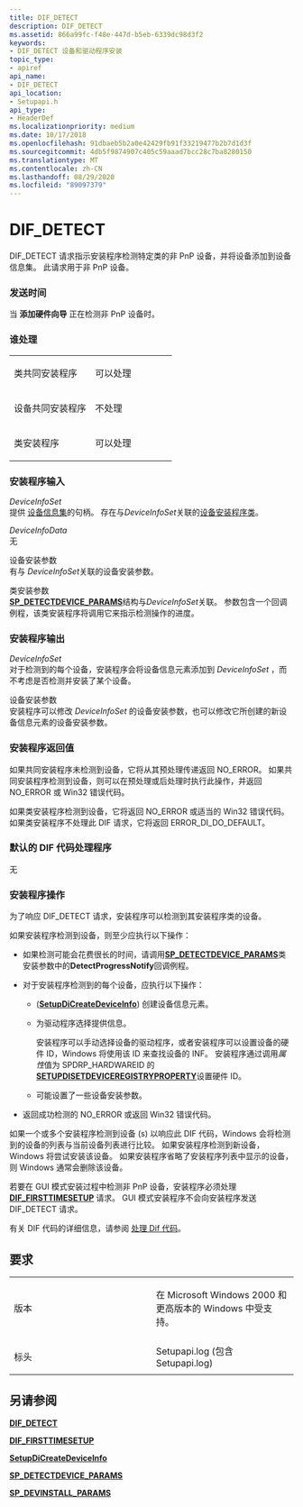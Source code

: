 ```yaml
---
title: DIF_DETECT
description: DIF_DETECT
ms.assetid: 866a99fc-f48e-447d-b5eb-6339dc98d3f2
keywords:
- DIF_DETECT 设备和驱动程序安装
topic_type:
- apiref
api_name:
- DIF_DETECT
api_location:
- Setupapi.h
api_type:
- HeaderDef
ms.localizationpriority: medium
ms.date: 10/17/2018
ms.openlocfilehash: 91dbaeb5b2a0e42429fb91f33219477b2b7d1d3f
ms.sourcegitcommit: 4db5f9874907c405c59aaad7bcc28c7ba8280150
ms.translationtype: MT
ms.contentlocale: zh-CN
ms.lasthandoff: 08/29/2020
ms.locfileid: "89097379"
---
```

# <a name="dif_detect"></a>DIF_DETECT


DIF_DETECT 请求指示安装程序检测特定类的非 PnP 设备，并将设备添加到设备信息集。 此请求用于非 PnP 设备。

### <a name="when-sent"></a>发送时间

当 **添加硬件向导** 正在检测非 PnP 设备时。

### <a name="who-handles"></a>谁处理

<table>
<colgroup>
<col width="50%" />
<col width="50%" />
</colgroup>
<tbody>
<tr class="odd">
<td align="left"><p>类共同安装程序</p></td>
<td align="left"><p>可以处理</p></td>
</tr>
<tr class="even">
<td align="left"><p>设备共同安装程序</p></td>
<td align="left"><p>不处理</p></td>
</tr>
<tr class="odd">
<td align="left"><p>类安装程序</p></td>
<td align="left"><p>可以处理</p></td>
</tr>
</tbody>
</table>

 

### <a name="installer-input"></a>安装程序输入

<a href="" id="deviceinfoset"></a>*DeviceInfoSet*  
提供 [设备信息集](./device-information-sets.md)的句柄。 存在与*DeviceInfoSet*关联的[设备安装程序类](./overview-of-device-setup-classes.md)。

<a href="" id="deviceinfodata"></a>*DeviceInfoData*  
无

<a href="" id="device-installation-parameters-"></a>设备安装参数   
有与 *DeviceInfoSet*关联的设备安装参数。

<a href="" id="class-installation-parameters"></a>类安装参数  
[**SP_DETECTDEVICE_PARAMS**](/windows/desktop/api/setupapi/ns-setupapi-_sp_detectdevice_params)结构与*DeviceInfoSet*关联。 参数包含一个回调例程，该类安装程序将调用它来指示检测操作的进度。

### <a name="installer-output"></a>安装程序输出

<a href="" id="deviceinfoset"></a>*DeviceInfoSet*  
对于检测到的每个设备，安装程序会将设备信息元素添加到 *DeviceInfoSet* ，而不考虑是否检测并安装了某个设备。

<a href="" id="device-installation-parameters"></a>设备安装参数  
安装程序可以修改 *DeviceInfoSet* 的设备安装参数，也可以修改它所创建的新设备信息元素的设备安装参数。

### <a name="installer-return-value"></a>安装程序返回值

如果共同安装程序未检测到设备，它将从其预处理传递返回 NO_ERROR。 如果共同安装程序检测到设备，则可以在预处理或后处理时执行此操作，并返回 NO_ERROR 或 Win32 错误代码。

如果类安装程序检测到设备，它将返回 NO_ERROR 或适当的 Win32 错误代码。 如果类安装程序不处理此 DIF 请求，它将返回 ERROR_DI_DO_DEFAULT。

### <a name="default-dif-code-handler"></a>默认的 DIF 代码处理程序

无

### <a name="installer-operation"></a>安装程序操作

为了响应 DIF_DETECT 请求，安装程序可以检测到其安装程序类的设备。

如果安装程序检测到设备，则至少应执行以下操作：

-   如果检测可能会花费很长的时间，请调用[**SP_DETECTDEVICE_PARAMS**](/windows/desktop/api/setupapi/ns-setupapi-_sp_detectdevice_params)类安装参数中的**DetectProgressNotify**回调例程。

-   对于安装程序检测到的每个设备，应执行以下操作：
    -    ([**SetupDiCreateDeviceInfo**](/windows/desktop/api/setupapi/nf-setupapi-setupdicreatedeviceinfoa)) 创建设备信息元素。
    -   为驱动程序选择提供信息。

        安装程序可以手动选择设备的驱动程序，或者安装程序可以设置设备的硬件 ID，Windows 将使用该 ID 来查找设备的 INF。 安装程序通过调用*属性*值为 SPDRP_HARDWAREID 的[**SETUPDISETDEVICEREGISTRYPROPERTY**](/windows/desktop/api/setupapi/nf-setupapi-setupdisetdeviceregistrypropertya)设置硬件 ID。

    -   可能设置了一些设备安装参数。

-   返回成功检测的 NO_ERROR 或返回 Win32 错误代码。

如果一个或多个安装程序检测到设备 (s) 以响应此 DIF 代码，Windows 会将检测到的设备的列表与当前设备列表进行比较。 如果安装程序检测到新设备，Windows 将尝试安装该设备。 如果安装程序省略了安装程序列表中显示的设备，则 Windows 通常会删除该设备。

若要在 GUI 模式安装过程中检测非 PnP 设备，安装程序必须处理 [**DIF_FIRSTTIMESETUP**](dif-firsttimesetup.md) 请求。 GUI 模式安装程序不会向安装程序发送 DIF_DETECT 请求。

有关 DIF 代码的详细信息，请参阅 [处理 Dif 代码](./handling-dif-codes.md)。

<a name="requirements"></a>要求
------------

<table>
<colgroup>
<col width="50%" />
<col width="50%" />
</colgroup>
<tbody>
<tr class="odd">
<td align="left"><p>版本</p></td>
<td align="left"><p>在 Microsoft Windows 2000 和更高版本的 Windows 中受支持。</p></td>
</tr>
<tr class="even">
<td align="left"><p>标头</p></td>
<td align="left">Setupapi.log (包含 Setupapi.log) </td>
</tr>
</tbody>
</table>

## <a name="see-also"></a>另请参阅


[**DIF_DETECT**](dif-detect.md)

[**DIF_FIRSTTIMESETUP**](dif-firsttimesetup.md)

[**SetupDiCreateDeviceInfo**](/windows/desktop/api/setupapi/nf-setupapi-setupdicreatedeviceinfoa)

[**SP_DETECTDEVICE_PARAMS**](/windows/desktop/api/setupapi/ns-setupapi-_sp_detectdevice_params)

[**SP_DEVINSTALL_PARAMS**](/windows/desktop/api/setupapi/ns-setupapi-_sp_devinstall_params_a)

 

